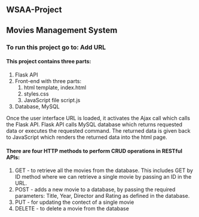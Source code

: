 ## WSAA-Project
## Movies Management System 
### To run this project go to: Add URL

#### This project contains three parts:
1. Flask API
2. Front-end with three parts:
    1. html template, index.html
    2. styles.css
    3. JavaScript file script.js
3. Database, MySQL

Once the user interface URL is loaded, it activates the Ajax call which calls the Flask API. 
Flask API calls MySQL database which returns requested data or executes the requested command.
The returned data is given back to JavaScript which renders the returned data into the html page.

#### There are four HTTP methods to perform CRUD operations in RESTful APIs:
1. GET - to retrieve all the movies from the database. 
   This includes GET by ID method where we can retrieve a single movie by passing an ID in the URL.
2. POST - adds a new movie to a database, by passing the required parameters: Title, Year, Director and Rating as 
   defined in the database. 
3. PUT - for updating the contect of a single movie
4. DELETE - to delete a movie from the database